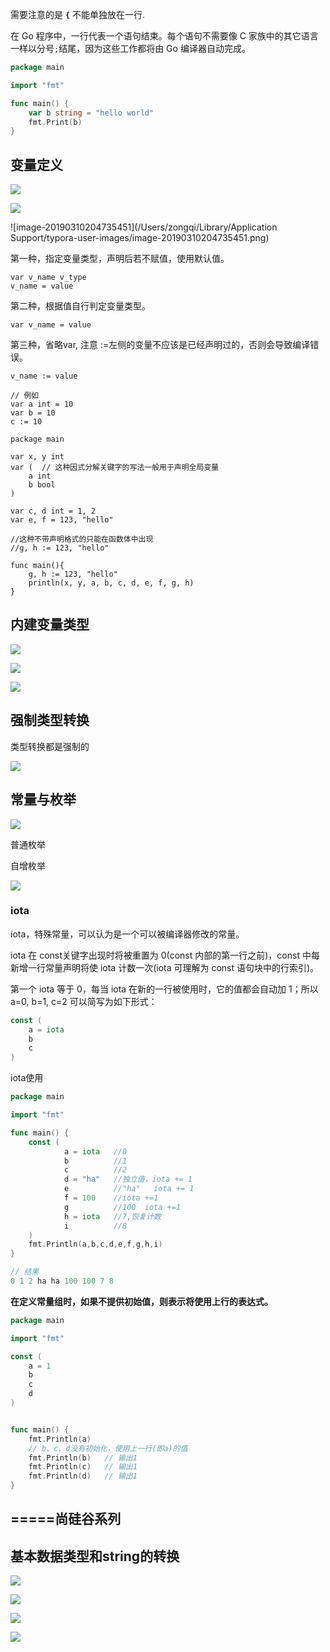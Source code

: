 需要注意的是 **`{`** 不能单独放在一行.

在 Go 程序中，一行代表一个语句结束。每个语句不需要像 C 家族中的其它语言一样以分号` ; `结尾，因为这些工作都将由 Go 编译器自动完成。

```go
package main

import "fmt"

func main() {
	var b string = "hello world"
	fmt.Print(b)
}
```

## 变量定义

![](https://ws1.sinaimg.cn/large/006tKfTcly1g0xzjz2rp7j31a00q2jv6.jpg)

![](https://ws3.sinaimg.cn/large/006tKfTcly1g0xzkqqr0fj31mm0cqwg3.jpg)

![image-20190310204735451](/Users/zongqi/Library/Application Support/typora-user-images/image-20190310204735451.png)



第一种，指定变量类型，声明后若不赋值，使用默认值。

```
var v_name v_type
v_name = value
```

第二种，根据值自行判定变量类型。

```
var v_name = value
```

第三种，省略var, 注意 :=左侧的变量不应该是已经声明过的，否则会导致编译错误。

```
v_name := value

// 例如
var a int = 10
var b = 10
c := 10
```

```
package main

var x, y int
var (  // 这种因式分解关键字的写法一般用于声明全局变量
    a int
    b bool
)

var c, d int = 1, 2
var e, f = 123, "hello"

//这种不带声明格式的只能在函数体中出现
//g, h := 123, "hello"

func main(){
    g, h := 123, "hello"
    println(x, y, a, b, c, d, e, f, g, h)
}
```



## 内建变量类型

![](https://ws3.sinaimg.cn/large/006tKfTcly1g0xzus25mhj31fy0pyacz.jpg)

![](https://ws2.sinaimg.cn/large/006tKfTcly1g0y013ownqj31dx0u0q79.jpg)

![](https://ws1.sinaimg.cn/large/006tKfTcly1g0y023yi89j30tu0qo40r.jpg)

## 强制类型转换

类型转换都是强制的

![](https://ws3.sinaimg.cn/large/006tKfTcly1g0y08zbiwuj31b40cijtl.jpg)

## 常量与枚举



![](https://ws3.sinaimg.cn/large/006tKfTcly1g0y0e1e54dj31900pcn00.jpg)



普通枚举

自增枚举	



![](https://ws1.sinaimg.cn/large/006tKfTcly1g0y0fev9n0j315g0j440n.jpg)

### iota

iota，特殊常量，可以认为是一个可以被编译器修改的常量。

iota 在 const关键字出现时将被重置为 0(const 内部的第一行之前)，const 中每新增一行常量声明将使 iota 计数一次(iota 可理解为 const 语句块中的行索引)。

第一个 iota 等于 0，每当 iota 在新的一行被使用时，它的值都会自动加 1；所以 a=0, b=1, c=2 可以简写为如下形式：

```go
const (
    a = iota
    b
    c
)
```

iota使用

```go
package main

import "fmt"

func main() {
    const (
            a = iota   //0
            b          //1
            c          //2
            d = "ha"   //独立值，iota += 1
            e          //"ha"   iota += 1
            f = 100    //iota +=1
            g          //100  iota +=1
            h = iota   //7,恢复计数
            i          //8
    )
    fmt.Println(a,b,c,d,e,f,g,h,i)
}

// 结果
0 1 2 ha ha 100 100 7 8
```





**在定义常量组时，如果不提供初始值，则表示将使用上行的表达式。**

```go
package main

import "fmt"

const (
	a = 1
	b
	c
	d
)


func main() {
	fmt.Println(a)
	// b、c、d没有初始化，使用上一行(即a)的值
	fmt.Println(b)   // 输出1
	fmt.Println(c)   // 输出1
	fmt.Println(d)   // 输出1
}
```



## =====尚硅谷系列

## 基本数据类型和string的转换

![](https://ws3.sinaimg.cn/large/006tKfTcly1g17wsyu1o5j31720ouact.jpg)

![](https://ws4.sinaimg.cn/large/006tKfTcly1g17xikjvdcj30sg0sw40z.jpg)

![](https://ws2.sinaimg.cn/large/006tKfTcly1g17xmn7k0ij312m0kggnm.jpg)

![](https://ws2.sinaimg.cn/large/006tKfTcly1g1842d8yk2j31a20f2jsv.jpg)

## 





































































































